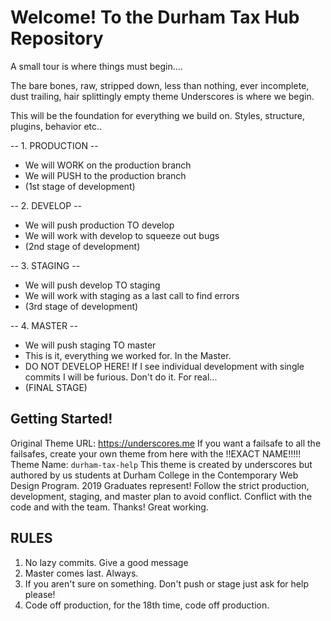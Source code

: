 
Welcome! To the Durham Tax Hub Repository
===

A small tour is where things must begin....

The bare bones, raw, stripped down, less than nothing, ever incomplete, dust trailing, hair splittingly empty theme Underscores is where we begin.

This will be the foundation for everything we build on. Styles, structure, plugins, behavior etc..


-- 1. PRODUCTION --

* We will WORK on the production branch
* We will PUSH to the production branch
* (1st stage of development)


-- 2. DEVELOP --

* We will push production TO develop
* We will work with develop to squeeze out bugs
* (2nd stage of development)


-- 3. STAGING --

* We will push develop TO staging
* We will work with staging as a last call to find errors
* (3rd stage of development)


-- 4. MASTER --

* We will push staging TO master
* This is it, everything we worked for. In the Master.
* DO NOT DEVELOP HERE! If I see individual development with single commits I will be furious. Don't do it. For real...
* (FINAL STAGE)



Getting Started!
---------------

Original Theme URL: https://underscores.me
If you want a failsafe to all the failsafes, create your own theme from here with the !!EXACT NAME!!!!!
Theme Name: `durham-tax-help`
This theme is created by underscores but authored by us students at Durham College in the Contemporary Web Design Program. 2019 Graduates represent!
Follow the strict production, development, staging, and master plan to avoid conflict.
Conflict with the code and with the team.
Thanks! Great working.

RULES
----------
1. No lazy commits. Give a good message
2. Master comes last. Always.
3. If you aren't sure on something. Don't push or stage just ask for help please!
4. Code off production, for the 18th time, code off production.
